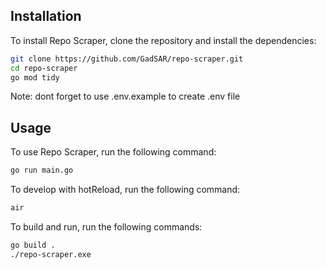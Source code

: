 ## Installation

To install Repo Scraper, clone the repository and install the dependencies:

```bash
git clone https://github.com/GadSAR/repo-scraper.git
cd repo-scraper
go mod tidy
```

Note: dont forget to use .env.example to create .env file

## Usage

To use Repo Scraper, run the following command:

```bash
go run main.go
```

To develop with hotReload, run the following command:

```bash
air
``` 

To build and run, run the following commands:

```bash
go build .
./repo-scraper.exe
```
